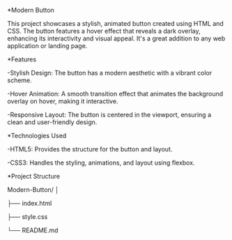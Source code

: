 *Modern Button

This project showcases a stylish, animated button created using HTML and CSS. The button features a hover effect that reveals a dark overlay, enhancing its interactivity and visual appeal. It's a great addition to any web application or landing page.

*Features

-Stylish Design: The button has a modern aesthetic with a vibrant color scheme.

-Hover Animation: A smooth transition effect that animates the background overlay on hover, making it interactive.

-Responsive Layout: The button is centered in the viewport, ensuring a clean and user-friendly design.

*Technologies Used

-HTML5: Provides the structure for the button and layout.

-CSS3: Handles the styling, animations, and layout using flexbox.


*Project Structure

Modern-Button/
│

├── index.html      

├── style.css

└── README.md          
